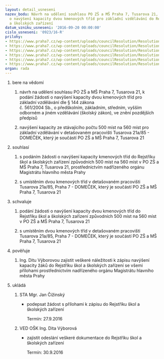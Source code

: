```yaml
---
layout: detail_usneseni
nazev_bodu: Návrh na udělení souhlasu PO ZŠ a MŠ Praha 7, Tusarova 21, k podání žádosti
  o navýšení kapacity dvou kmenových tříd pro základní vzdělávání do Rejstříku škol
  a školských zařízení
datum_vzniku_usneseni: '2016-09-20 00:00:00'
cislo_usneseni: '0923/16-R'
prilohy:
- https://www.praha7.cz/wp-content/uploads/councilResolution/Resolutions/28170/export/1Duvodovazprava~108051.doc
- https://www.praha7.cz/wp-content/uploads/councilResolution/Resolutions/28170/export/2ZadostZSaMSTusarova~108050.pdf
- https://www.praha7.cz/wp-content/uploads/councilResolution/Resolutions/28170/export/3ZadostdoRejstrikuskolaSZ~108049.doc
- https://www.praha7.cz/wp-content/uploads/councilResolution/Resolutions/28170/export/4PrilohakzadostiA~108048.doc
- https://www.praha7.cz/wp-content/uploads/councilResolution/Resolutions/28170/export/5PrilohakzadostiB~108047.doc
- https://www.praha7.cz/wp-content/uploads/councilResolution/Resolutions/28170/export/export~297817.pdf
organ: rada
---
```

<ol class="urzList_view" id="urzList">
<li class="urzClass1" id=""><span name="1">bere na vědomí</span> 
<ol class="urzOlClass">
<li class="urzClass2" style="TEXT-ALIGN: left" id=""><span><p>návrh na udělení souhlasu PO ZŠ a MŠ Praha 7, Tusarova 21, k podání žádosti&nbsp;o navýšení kapacity&nbsp;dvou kmenových tříd pro základní vzdělávání dle § 144 zákona <br>č. 561/2004 Sb., o předškolním, základním, středním, vyšším odborném a jiném vzdělávání (školský zákon), ve znění pozdějších předpisů</p></span></li>
<li class="urzClass2" style="TEXT-ALIGN: left" id=""><span><p>navýšení kapacity ze stávajícího počtu&nbsp;500 míst na 560 míst pro základní vzdělávání v detašovaném pracovišti Tusarova 21a/85 - DOMEČEK, který je součástí PO ZŠ a MŠ Praha 7,&nbsp;Tusarova 21</p></span></li></ol></li>
<li class="urzClass1" id=""><span name="26">souhlasí</span> 
<ol class="urzOlClass">
<li class="urzClass2" style="TEXT-ALIGN: left" id=""><span><p>s podáním žádosti&nbsp;o navýšení kapacity kmenových tříd do Rejstříku škol a školských zařízení způvodních 500 míst na 560 míst v PO ZŠ a MŠ Praha 7, Tusarova 21, prostřednictvím nadřízeného orgánu Magistrátu hlavního města Prahy</p></span></li>
<li class="urzClass2" style="TEXT-ALIGN: left" id=""><span><p>s umístěním dvou kmenových tříd v detašovaném pracovišti Tusarova 21a/85, Praha 7 - DOMEČEK, který je součástí PO ZŠ a MŠ Praha 7, Tusarova 21</p></span></li></ol></li>
<li class="urzClass1" id=""><span name="24">schvaluje</span> 
<ol class="urzOlClass">
<li class="urzClass2" style="TEXT-ALIGN: left" id=""><span><p>podání žádosti&nbsp;o navýšení kapacity dvou kmenových tříd do Rejstříku škol a školských zařízení způvodních 500 míst na 560 míst v PO ZŠ a MŠ Praha 7, Tusarova 21</p></span></li>
<li class="urzClass2" style="TEXT-ALIGN: left" id=""><span><p>s umístěním dvou kmenových tříd v detašovaném pracovišti Tusarova 21a/85, Praha 7 - DOMEČEK, který je součástí PO ZŠ a MŠ Praha 7,&nbsp;Tusarova 21</p></span></li></ol></li>
<li class="urzClass1" id=""><span name="16">pověřuje</span> 
<ol class="urzOlClass">
<li class="urzClass2" style="TEXT-ALIGN: left" id=""><span><p>Ing. Ditu Výborovou zajistit veškeré náležitosti k zápisu navýšení kapacity žáků do Rejstříku škol a školských zařízení&nbsp;se všemi přílohami prostřednictvím nadřízeného orgánu Magistrátu hlavního města Prahy</p></span></li></ol></li><li class="urzClass1" id="urzUkoly"><span name="1">ukládá</span><ol class="urzOlClass"><li class="urzClass2"><span><p>STA Mgr. Jan Čižinský</p></span><ul class="urzUlClass"><li class="urzClass3"><span><p>podepsat žádost s přílohami k zápisu do Rejstříku škol a školských zařízení</p></span><span class="urzUkolTermin">  Termín:&nbsp;27.9.2016</span></li></ul></li><li class="urzClass2"><span><p>VED OŠK Ing. Dita Výborová</p></span><ul class="urzUlClass"><li class="urzClass3"><span><p>zajistit odeslání veškeré dokumentace do Rejstříku škol a školských zařízení</p></span><span class="urzUkolTermin">  Termín:&nbsp;30.9.2016</span></li></ul></li></ol></li>
</ol>